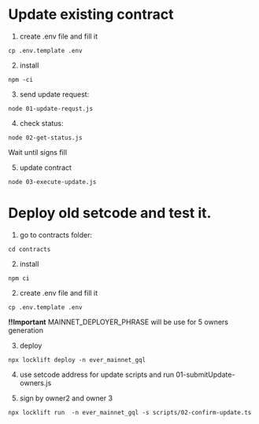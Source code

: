 # Update existing contract

1. create .env file and fill it
```
cp .env.template .env
```

2. install 
```
npm -ci
```

3. send update request:
```
node 01-update-requst.js
```

4. check status:
```
node 02-get-status.js
```
Wait until  signs fill


5. update contract
```
node 03-execute-update.js
```

# Deploy old setcode and test it.

1. go to contracts folder:
```
cd contracts
```

2. install
```
npm ci
```

2. create .env file and fill it
```
cp .env.template .env
```

**!!Important** MAINNET_DEPLOYER_PHRASE will be use for 5 owners generation

3. deploy
```
npx locklift deploy -n ever_mainnet_gql
```

4. use setcode address for update scripts and run 01-submitUpdate-owners.js

5. sign by owner2 and owner 3
```
npx locklift run  -n ever_mainnet_gql -s scripts/02-confirm-update.ts
```


